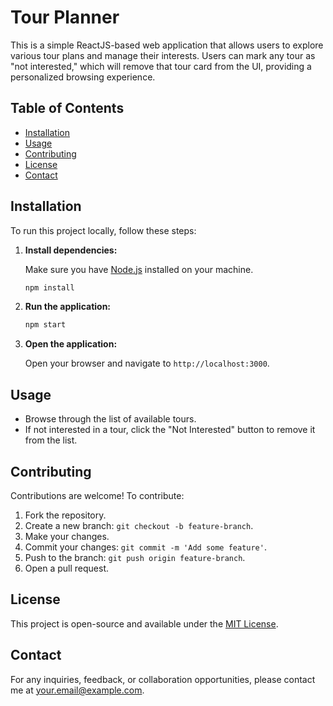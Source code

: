 # Tour Planner

This is a simple ReactJS-based web application that allows users to explore various tour plans and manage their interests. Users can mark any tour as "not interested," which will remove that tour card from the UI, providing a personalized browsing experience.

## Table of Contents

- [Installation](#installation)
- [Usage](#usage)
- [Contributing](#contributing)
- [License](#license)
- [Contact](#contact)

## Installation

To run this project locally, follow these steps:

1. **Install dependencies:**

   Make sure you have [Node.js](https://nodejs.org/) installed on your machine.

   ```bash
   npm install
   ```

2. **Run the application:**

   ```bash
   npm start
   ```

3. **Open the application:**

   Open your browser and navigate to `http://localhost:3000`.

## Usage

- Browse through the list of available tours.
- If not interested in a tour, click the "Not Interested" button to remove it from the list.

## Contributing

Contributions are welcome! To contribute:

1. Fork the repository.
2. Create a new branch: `git checkout -b feature-branch`.
3. Make your changes.
4. Commit your changes: `git commit -m 'Add some feature'`.
5. Push to the branch: `git push origin feature-branch`.
6. Open a pull request.

## License

This project is open-source and available under the [MIT License](LICENSE).

## Contact

For any inquiries, feedback, or collaboration opportunities, please contact me at [your.email@example.com](mailto:tikarammahato377.email@example.com).
